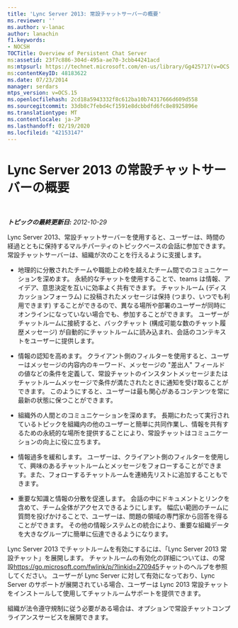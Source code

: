 ```yaml
---
title: 'Lync Server 2013: 常設チャットサーバーの概要'
ms.reviewer: ''
ms.author: v-lanac
author: lanachin
f1.keywords:
- NOCSH
TOCTitle: Overview of Persistent Chat Server
ms:assetid: 23f7c886-304d-495a-ae70-3cbb44241acd
ms:mtpsurl: https://technet.microsoft.com/en-us/library/Gg425717(v=OCS.15)
ms:contentKeyID: 48183622
ms.date: 07/23/2014
manager: serdars
mtps_version: v=OCS.15
ms.openlocfilehash: 2cd18a5943332f8c612ba10b74317666d609d558
ms.sourcegitcommit: 33db8c7febd4cf1591e8dcbbdfd6fc8e8925896e
ms.translationtype: MT
ms.contentlocale: ja-JP
ms.lasthandoff: 02/19/2020
ms.locfileid: "42153147"
---
```

<div data-xmlns="http://www.w3.org/1999/xhtml">

<div class="topic" data-xmlns="http://www.w3.org/1999/xhtml" data-msxsl="urn:schemas-microsoft-com:xslt" data-cs="http://msdn.microsoft.com/">

<div data-asp="https://msdn2.microsoft.com/asp">

# <a name="overview-of-persistent-chat-server-in-lync-server-2013"></a>Lync Server 2013 の常設チャットサーバーの概要

</div>

<div id="mainSection">

<div id="mainBody">

<span> </span>

_**トピックの最終更新日:** 2012-10-29_

Lync Server 2013、常設チャットサーバーを使用すると、ユーザーは、時間の経過とともに保持するマルチパーティのトピックベースの会話に参加できます。 常設チャットサーバーは、組織が次のことを行えるように支援します。

  - 地理的に分散されたチームや職能上の枠を越えたチーム間でのコミュニケーションを深めます。 永続的なチャットを使用することで、teams は情報、アイデア、意思決定を互いに効率よく共有できます。 チャットルーム (ディスカッションフォーラム) に投稿されたメッセージは保持 (つまり、いつでも利用できます) することができるので、異なる場所や部署のユーザーが同時にオンラインになっていない場合でも、参加することができます。 ユーザーがチャットルームに接続すると、バックチャット (構成可能な数のチャット履歴メッセージ) が自動的にチャットルームに読み込まれ、会話のコンテキストをユーザーに提供します。

  - 情報の認知を高めます。 クライアント側のフィルターを使用すると、ユーザーはメッセージの内容内のキーワード、メッセージの "差出人" フィールドの値などの条件を定義して、常設チャットのインスタントメッセージまたはチャットルームメッセージで条件が満たされたときに通知を受け取ることができます。 このようにすると、ユーザーは最も関心があるコンテンツを常に最新の状態に保つことができます。

  - 組織外の人間とのコミュニケーションを深めます。 長期にわたって実行されているトピックを組織内の他のユーザーと簡単に共同作業し、情報を共有するための永続的な場所を提供することにより、常設チャットはコミュニケーションの向上に役に立ちます。

  - 情報過多を緩和します。 ユーザーは、クライアント側のフィルターを使用して、興味のあるチャットルームとメッセージをフォローすることができます。また、フォローするチャットルームを連絡先リストに追加することもできます。

  - 重要な知識と情報の分散を促進します。 会話の中にドキュメントとリンクを含めて、チーム全体がアクセスできるようにします。 幅広い範囲のチームに質問を投げかけることで、ユーザーは、問題の領域の専門家から回答を得ることができます。 その他の情報システムとの統合により、重要な組織データを大きなグループに簡単に伝達できるようになります。

Lync Server 2013 でチャットルームを有効にするには、「Lync Server 2013 常設チャット」を展開します。 チャットルームの有効化の詳細については、の常設<https://go.microsoft.com/fwlink/p/?linkid=270945>チャットのヘルプを参照してください。 ユーザーが Lync Server に対して有効になっており、Lync Server のサポートが展開されている場合、ユーザーは Lync 2013 常設チャットをインストールして使用してチャットルームサポートを提供できます。

組織が法令遵守規制に従う必要がある場合は、オプションで常設チャットコンプライアンスサービスを展開できます。

</div>

<span> </span>

</div>

</div>

</div>

